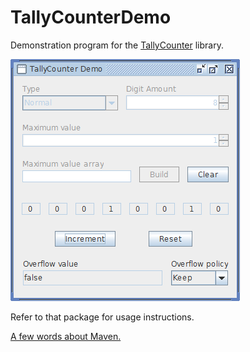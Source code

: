 # TallyCounterDemo
Demonstration program for the [TallyCounter](https://github.com/GuiRitter/TallyCounter) library.

![Tally Counter Demo graphical user interface](images/GUI.png)

Refer to that package for usage instructions.

[A few words about Maven.](https://gist.github.com/GuiRitter/1834bd024756e08ab422026a7cd24605)
